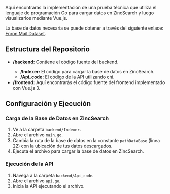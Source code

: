 Aquí encontrarás la implementación de una prueba técnica que utiliza el lenguaje de programación Go para cargar datos en ZincSearch y luego visualizarlos mediante Vue.js.

<p>La base de datos necesaria se puede obtener a través del siguiente enlace: <a href="http://www.cs.cmu.edu/~enron/enron_mail_20110402.tgz">Enron Mail Dataset</a>.</p>

<h2>Estructura del Repositorio</h2>

<ul>
    <li><strong>/backend:</strong> Contiene el código fuente del backend.</li>
    <ul>
        <li><strong>/Indexer:</strong> El código para cargar la base de datos en ZincSearch.</li>
        <li><strong>/Api_code:</strong> El código de la API utilizando chi.</li>
    </ul>
    <li><strong>/frontend:</strong> Aquí encontrarás el código fuente del frontend implementado con Vue.js 3.</li>
</ul>

<h2>Configuración y Ejecución</h2>

<h3>Carga de la Base de Datos en ZincSearch</h3>

<ol>
    <li>Ve a la carpeta <code>backend/Indexer</code>.</li>
    <li>Abre el archivo <code>main.go</code>.</li>
    <li>Cambia la ruta de la base de datos en la constante <code>pathDataBase</code> (línea 22) con la ubicación de tus datos descargados.</li>
    <li>Ejecuta el archivo para cargar la base de datos en ZincSearch.</li>
</ol>

<h3>Ejecución de la API</h3>

<ol>
    <li>Navega a la carpeta <code>backend/Api_code</code>.</li>
    <li>Abre el archivo <code>api.go</code>.</li>
    <li>Inicia la API ejecutando el archivo.</li>
</ol>



